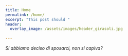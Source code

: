 ```yaml
---
title: Home
permalink: /home/
excerpt: "This post should "
header:
  overlay_image: /assets/images/header_girasoli.jpg
  
---
```


_Si abbiamo deciso di sposarci, non si capiva?_

